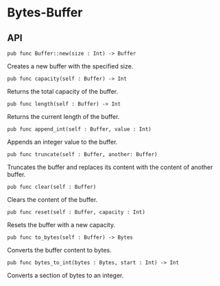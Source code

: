# Bytes-Buffer
## API
```moonbit
pub func Buffer::new(size : Int) -> Buffer
```
Creates a new buffer with the specified size.
```moonbit
pub func capacity(self : Buffer) -> Int
```
Returns the total capacity of the buffer.
```moonbit
pub func length(self : Buffer) -> Int
```
Returns the current length of the buffer.
```moonbit
pub func append_int(self : Buffer, value : Int)
```
Appends an integer value to the buffer.
```moonbit
pub func truncate(self : Buffer, another: Buffer)
```
Truncates the buffer and replaces its content with the content of another buffer.
```moonbit
pub func clear(self : Buffer)
```
Clears the content of the buffer.
```moonbit
pub func reset(self : Buffer, capacity : Int)
```
Resets the buffer with a new capacity.
```moonbit
pub func to_bytes(self : Buffer) -> Bytes
```
Converts the buffer content to bytes.
```moonbit
pub func bytes_to_int(bytes : Bytes, start : Int) -> Int
```
Converts a section of bytes to an integer.

